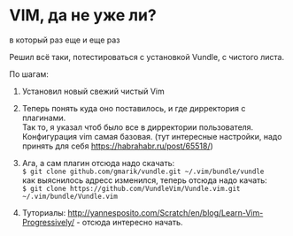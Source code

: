 # VIM, да не уже ли?

в который раз еще и еще раз


Решил всё таки, потестироваться с установкой Vundle, с чистого листа.

По шагам:

1. Установил новый свежий чистый Vim
2. Теперь понять куда оно поставилось, и где дирректория с плагинами.  
Так то, я указал чтоб было все в дирректории пользователя.  
Конфигурация vim самая базовая. (тут интересные настройки, надо принять для себя https://habrahabr.ru/post/65518/)
3. Ага, а сам плагин отсюда надо скачать:  
`$ git clone github.com/gmarik/vundle.git ~/.vim/bundle/vundle`  
как выяснилось адресс изменился, теперь отсюда надо качать:  
`$ git clone https://github.com/VundleVim/Vundle.vim.git ~/.vim/bundle/Vundle.vim`

4. Туториалы:
http://yannesposito.com/Scratch/en/blog/Learn-Vim-Progressively/ - отсюда интересно начать.
